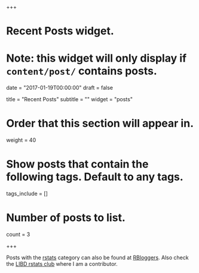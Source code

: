 +++
# Recent Posts widget.
# Note: this widget will only display if `content/post/` contains posts.

date = "2017-01-19T00:00:00"
draft = false

title = "Recent Posts"
subtitle = ""
widget = "posts"

# Order that this section will appear in.
weight = 40

# Show posts that contain the following tags. Default to any tags.
tags_include = []

# Number of posts to list.
count = 3

+++


Posts with the [rstats](/categories/rstats/) category can also be found at [RBloggers](https://www.r-bloggers.com). Also check the [LIBD rstats club](http://LieberInstitute.github.io/rstatsclub/) where I am a contributor.
